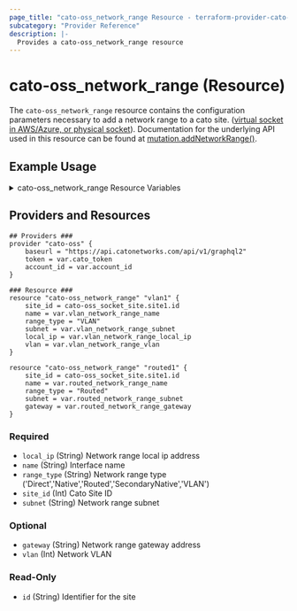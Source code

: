 ```yaml
---
page_title: "cato-oss_network_range Resource - terraform-provider-cato-oss"
subcategory: "Provider Reference"
description: |-
  Provides a cato-oss_network_range resource  
---
```


# cato-oss_network_range (Resource)

The `cato-oss_network_range` resource contains the configuration parameters necessary to 
add a network range to a cato site. 
([virtual socket in AWS/Azure, or physical socket](https://support.catonetworks.com/hc/en-us/articles/4413280502929-Working-with-X1500-X1600-and-X1700-Socket-Sites)).
Documentation for the underlying API used in this resource can be found at
[mutation.addNetworkRange()](https://api.catonetworks.com/documentation/#mutation-site.addNetworkRange).

## Example Usage

<details>
<summary>cato-oss_network_range Resource Variables</summary>

### cato-oss_network_range Resource Variables

```hcl
# Provider variables
variable cato_token {}

variable "account_id" {
    description = "Account ID"
    type        = number
    # default	  = 12345
}

# VLAN cato-oss_network_range variables
variable "vlan_network_range_name" {
    type = string
    description = "VLAN network range name"
    default = "VLAN 100 network"
}

variable "vlan_network_range_subnet" {
    type = string
    description = "VLAN network range subnet"
    default = "10.20.101.0/24"
}

variable "vlan_network_range_local_ip" {
    type = string
    description = "VLAN network range local ip"
    default = "10.20.101.100"
}

variable "vlan_network_range_vlan" {
    type = number
    description = "Network range VLAN"
    default = 100
}

# Routed cato-oss_network_range variables
variable "routed_network_range_name" {
    type = string
    description = "Routed network range name"
    default = "Routed network range"
}

variable "routed_network_range_subnet" {
    type = string
    description = "Routed network range subnet"
    default = "10.20.100.0/24"
}

variable "routed_network_range_local_ip" {
    type = string
    description = "Routed network range local ip"
    default = "10.20.101.0/24"
}

variable "routed_network_range_gateway" {
    type = string
    description = "Routed network range gateway"
    default = "192.168.25.254"
}

```
</details>

## Providers and Resources

```hcl
## Providers ###
provider "cato-oss" {
    baseurl = "https://api.catonetworks.com/api/v1/graphql2"
    token = var.cato_token
    account_id = var.account_id
}

### Resource ###
resource "cato-oss_network_range" "vlan1" {
    site_id = cato-oss_socket_site.site1.id
    name = var.vlan_network_range_name
    range_type = "VLAN"
    subnet = var.vlan_network_range_subnet
    local_ip = var.vlan_network_range_local_ip
    vlan = var.vlan_network_range_vlan
}

resource "cato-oss_network_range" "routed1" {
    site_id = cato-oss_socket_site.site1.id
    name = var.routed_network_range_name
    range_type = "Routed"
    subnet = var.routed_network_range_subnet
    gateway = var.routed_network_range_gateway
}
```

### Required

- `local_ip` (String) Network range local ip address
- `name` (String) Interface name
- `range_type` (String) Network range type ('Direct','Native','Routed','SecondaryNative','VLAN')
- `site_id` (Int) Cato Site ID
- `subnet` (String) Network range subnet

### Optional

- `gateway` (String) Network range gateway address
- `vlan` (Int) Network VLAN

### Read-Only

- `id` (String) Identifier for the site
